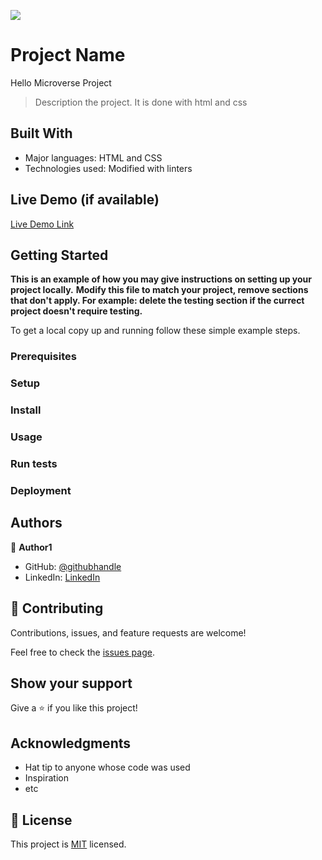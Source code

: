 ![](https://img.shields.io/badge/Microverse-blueviolet)

# Project Name
Hello Microverse Project

> Description the project.
It is done with html and css

## Built With 

- Major languages: HTML and CSS
- Technologies used: Modified with linters 

## Live Demo (if available)

[Live Demo Link](https://livedemo.com)

## Getting Started

**This is an example of how you may give instructions on setting up your project locally.**
**Modify this file to match your project, remove sections that don't apply. For example: delete the testing section if the currect project doesn't require testing.**


To get a local copy up and running follow these simple example steps.

### Prerequisites

### Setup

### Install

### Usage

### Run tests

### Deployment


## Authors

👤 **Author1**

- GitHub: [@githubhandle](https://github.com/JansueT)
- LinkedIn: [LinkedIn](https://www.linkedin.com/in/cansu-tas-467844251/)



## 🤝 Contributing

Contributions, issues, and feature requests are welcome!

Feel free to check the [issues page](../../issues/).

## Show your support

Give a ⭐️ if you like this project!

## Acknowledgments

- Hat tip to anyone whose code was used
- Inspiration
- etc

## 📝 License

This project is [MIT](./LICENSE) licensed.
